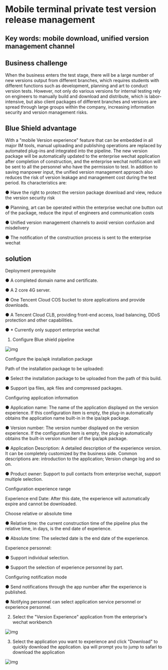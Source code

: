 # Mobile terminal private test version release management

## Key words: mobile download, unified version management channel

## Business challenge

When the business enters the test stage, there will be a large number of new versions output from different branches, which requires students with different functions such as development, planning and art to conduct version tests. However, not only do various versions for internal testing rely on engineers to manually build and download and distribute, which is labor-intensive, but also client packages of different branches and versions are spread through large groups within the company, increasing information security and version management risks.

## Blue Shield advantage

With a "mobile Version experience" feature that can be embedded in all major IM tools, manual uploading and publishing operations are replaced by automated plug-ins and integrated into the pipeline. The new version package will be automatically updated to the enterprise wechat application after completion of construction, and the enterprise wechat notification will be sent to all the personnel who have the permission to test. In addition to saving manpower input, the unified version management approach also reduces the risk of version leakage and management cost during the test period. Its characteristics are:

● Have the right to protect the version package download and view, reduce the version security risk

● Planning, art can be operated within the enterprise wechat one button out of the package, reduce the input of engineers and communication costs

● Unified version management channels to avoid version confusion and misdelivery

● The notification of the construction process is sent to the enterprise wechat

## solution

Deployment prerequisite

● A completed domain name and certificate.

● A 2 core 4G server.

● One Tencent Cloud COS bucket to store applications and provide downloads.

● A Tencent Cloud CLB, providing front-end access, load balancing, DDoS protection and other capabilities.

● * Currently only support enterprise wechat

1. Configure Blue shield pipeline

![img](../../.gitbook/assets/scene-version-release-management-a.png)

Configure the ipa/apk installation package

Path of the installation package to be uploaded:

● Select the installation package to be uploaded from the path of this build.

● Support ipa files, apk files and compressed packages.

Configuring application information

● Application name: The name of the application displayed on the version experience. If this configuration item is empty, the plug-in automatically obtains the application name built-in in the ipa/apk package.

● Version number: The version number displayed on the version experience. If the configuration item is empty, the plug-in automatically obtains the built-in version number of the ipa/apk package.

● Application Description: A detailed description of the experience version. It can be completely customized by the business side. Common descriptions are: introduction to the application; Version change log and so on.

● Product owner: Support to pull contacts from enterprise wechat, support multiple selection.

Configuration experience range

Experience end Date: After this date, the experience will automatically expire and cannot be downloaded.

Choose relative or absolute time

● Relative time: the current construction time of the pipeline plus the relative time, in days, is the end date of experience.

● Absolute time: The selected date is the end date of the experience.

Experience personnel:

● Support individual selection.

● Support the selection of experience personnel by part.

Configuring notification mode

● Send notifications through the app number after the experience is published.

● Notifying personnel can select application service personnel or experience personnel.

2. Select the "Version Experience" application from the enterprise's wechat workbench

![img](../../.gitbook/assets/scene-version-release-management-b.png)

3. Select the application you want to experience and click "Download" to quickly download the application. ipa will prompt you to jump to safari to download the application

![img](../../.gitbook/assets/scene-version-release-management-c.png)